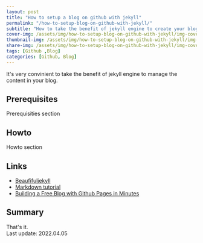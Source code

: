 ```yaml
---
layout: post
title: "How to setup a blog on github with jekyll"
permalink: "/how-to-setup-blog-on-github-with-jekyll/"
subtitle: "How to take the benefit of jekyll engine to create your blog in 10minutes"
cover-img: /assets/img/how-to-setup-blog-on-github-with-jekyll/img-cover.jpg
thumbnail-img: /assets/img/how-to-setup-blog-on-github-with-jekyll/img-thumb.jpg
share-img: /assets/img/how-to-setup-blog-on-github-with-jekyll/img-cover.jpg
tags: [Github ,Blog]
categories: [Github, Blog]
---
```

It's very convinient to take the benefit of jekyll engine to manage the content in your blog.
## Prerequisites
Prerequisities section
## Howto
Howto section
## Links
+ [Beaufifuljekyll](https://beautifuljekyll.com)
+ [Markdown tutorial](https://www.markdowntutorial.com/)
+ [Building a Free Blog with Github Pages in Minutes](https://chadbaldwin.net/2021/03/14/how-to-build-a-sql-blog.html)

## Summary
That's it.<br>
Last update: 2022.04.05